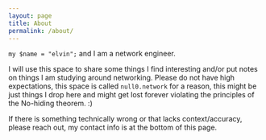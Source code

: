 ```yaml
---
layout: page
title: About
permalink: /about/
---
```


`my $name = "elvin";` and I am a network engineer. 

I will use this space to share some things I find interesting and/or put notes on things I am studying around networking. Please do not have high expectations, this space is called `null0.network` for a reason, this might be just things I drop here and might get lost forever violating the principles of the No-hiding theorem. :) 

If there is something technically wrong or that lacks context/accuracy, please reach out, my contact info is at the bottom of this page.
